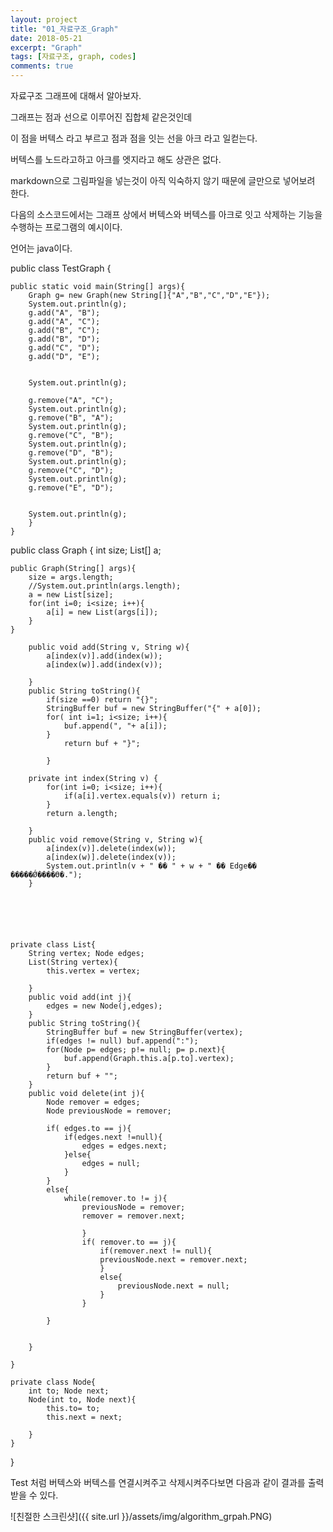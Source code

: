 ```yaml
---
layout: project
title: "01_자료구조_Graph"
date: 2018-05-21
excerpt: "Graph"
tags: [자료구조, graph, codes]
comments: true
---
```


자료구조 그래프에 대해서 알아보자.

그래프는 점과 선으로 이루어진 집합체 같은것인데 

이 점을 버텍스 라고 부르고 점과 점을 잇는 선을 아크 라고 일컫는다.

버텍스를 노드라고하고 아크를 엣지라고 해도 상관은 없다.

markdown으로 그림파일을 넣는것이 아직 익숙하지 않기 때문에 글만으로 넣어보려 한다.

다음의 소스코드에서는 그래프 상에서 버텍스와 버텍스를 아크로 잇고 삭제하는 기능을 수행하는 프로그램의 예시이다.

언어는 java이다.


public class TestGraph {

	public static void main(String[] args){
		Graph g= new Graph(new String[]{"A","B","C","D","E"});
		System.out.println(g);
		g.add("A", "B");
		g.add("A", "C");
		g.add("B", "C");
		g.add("B", "D");
		g.add("C", "D");
		g.add("D", "E");
		
		
		System.out.println(g);
		
		g.remove("A", "C");
		System.out.println(g);
		g.remove("B", "A");
		System.out.println(g);
		g.remove("C", "B");
		System.out.println(g);
		g.remove("D", "B");
		System.out.println(g);
		g.remove("C", "D");
		System.out.println(g);
		g.remove("E", "D");
		
		
		System.out.println(g);
		}
	}




public class Graph {
	int size;
	List[] a;
	
	public Graph(String[] args){
		size = args.length;
		//System.out.println(args.length);
		a = new List[size];
		for(int i=0; i<size; i++){
			a[i] = new List(args[i]);
		}
	}
		
		public void add(String v, String w){
			a[index(v)].add(index(w));
			a[index(w)].add(index(v));
			
		}
		public String toString(){
			if(size ==0) return "{}";
			StringBuffer buf = new StringBuffer("{" + a[0]);
			for( int i=1; i<size; i++){
				buf.append(", "+ a[i]);
			}
				return buf + "}";
				
			}
		
		private int index(String v) {
			for(int i=0; i<size; i++){
				if(a[i].vertex.equals(v)) return i;
			}
			return a.length;
			
		}
		public void remove(String v, String w){
			a[index(v)].delete(index(w));
			a[index(w)].delete(index(v));
			System.out.println(v + " �� " + w + " �� Edge�� �����Ǿ����ϴ�.");
		}
	
	
	
	
	
	
	private class List{
		String vertex; Node edges;
		List(String vertex){
			this.vertex = vertex;
			
		}
		public void add(int j){
			edges = new Node(j,edges);
		}
		public String toString(){
			StringBuffer buf = new StringBuffer(vertex);
			if(edges != null) buf.append(":");
			for(Node p= edges; p!= null; p= p.next){
				buf.append(Graph.this.a[p.to].vertex);
			}
			return buf + "";
		}
		public void delete(int j){
			Node remover = edges;
			Node previousNode = remover;
			
			if( edges.to == j){
				if(edges.next !=null){
					edges = edges.next;
				}else{
					edges = null;
				}
			}
			else{
				while(remover.to != j){
					previousNode = remover;
					remover = remover.next;
				
					}
					if( remover.to == j){
						if(remover.next != null){
						previousNode.next = remover.next;
						}
						else{
							previousNode.next = null;
						}
					}
			
			}
			
			
		}
		
	}
	
	private class Node{
		int to; Node next;
		Node(int to, Node next){
			this.to= to;
			this.next = next;
			
		}
	}
	
	
	
}




Test 처럼 버텍스와 버텍스를 연결시켜주고 삭제시켜주다보면 다음과 같이 결과를 출력받을 수 있다.


![친절한 스크린샷]({{ site.url }}/assets/img/algorithm_grpah.PNG)